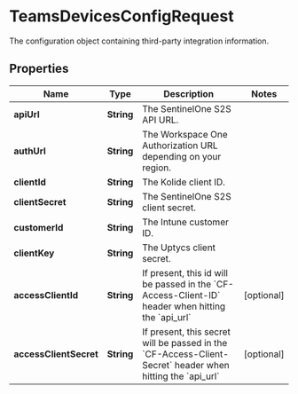 

# TeamsDevicesConfigRequest

The configuration object containing third-party integration information.

## Properties

| Name | Type | Description | Notes |
|------------ | ------------- | ------------- | -------------|
|**apiUrl** | **String** | The SentinelOne S2S API URL. |  |
|**authUrl** | **String** | The Workspace One Authorization URL depending on your region. |  |
|**clientId** | **String** | The Kolide client ID. |  |
|**clientSecret** | **String** | The SentinelOne S2S client secret. |  |
|**customerId** | **String** | The Intune customer ID. |  |
|**clientKey** | **String** | The Uptycs client secret. |  |
|**accessClientId** | **String** | If present, this id will be passed in the &#x60;CF-Access-Client-ID&#x60; header when hitting the &#x60;api_url&#x60; |  [optional] |
|**accessClientSecret** | **String** | If present, this secret will be passed in the &#x60;CF-Access-Client-Secret&#x60; header when hitting the &#x60;api_url&#x60; |  [optional] |



